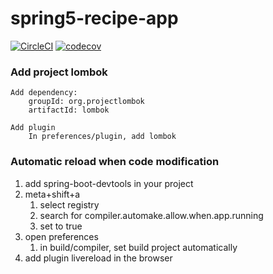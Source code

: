 # spring5-recipe-app

[![CircleCI](https://circleci.com/gh/lparisot/spring5-mysql-recipe-app.svg?style=svg)](https://circleci.com/gh/lparisot/spring5-mysql-recipe-app)
[![codecov](https://codecov.io/gh/lparisot/spring5-mysql-recipe-app/branch/master/graph/badge.svg)](https://codecov.io/gh/lparisot/spring5-mysql-recipe-app)

### Add project lombok

```
Add dependency:
    groupId: org.projectlombok
    artifactId: lombok

Add plugin
    In preferences/plugin, add lombok
```

### Automatic reload when code modification

1. add spring-boot-devtools in your project
1. meta+shift+a
    1. select registry
    1. search for compiler.automake.allow.when.app.running
    1. set to true
1. open preferences
    1. in build/compiler, set build project automatically
1. add plugin livereload in the browser

